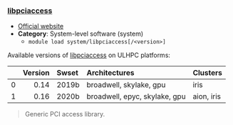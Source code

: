 ### [libpciaccess](https://cgit.freedesktop.org/xorg/lib/libpciaccess/)

* [Official website](https://cgit.freedesktop.org/xorg/lib/libpciaccess/)
* __Category__: System-level software (system)
    -  `module load system/libpciaccess[/<version>]`

Available versions of [libpciaccess](https://cgit.freedesktop.org/xorg/lib/libpciaccess/) on ULHPC platforms:

|    |   Version | Swset   | Architectures                 | Clusters   |
|---:|----------:|:--------|:------------------------------|:-----------|
|  0 |      0.14 | 2019b   | broadwell, skylake, gpu       | iris       |
|  1 |      0.16 | 2020b   | broadwell, epyc, skylake, gpu | aion, iris |

> Generic PCI access library.
